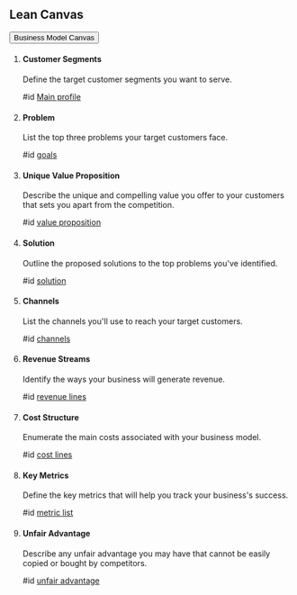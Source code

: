 ## Lean Canvas

<button class="btn btn-primary mt-4">Business Model Canvas</button>

1. #### Customer Segments

    Define the target customer segments you want to serve.

	#id [Main profile](<#profile Main profile>)
    
2. #### Problem

	List the top three problems your target customers face.

	#id [goals](<#Main profile - Goals>)

3. #### Unique Value Proposition

	Describe the unique and compelling value you offer to your customers that sets you apart from the competition.

    #id [value proposition](<#Main profile - Value proposition>)

4. #### Solution

	Outline the proposed solutions to the top problems you've identified.
    
    #id [solution](<#Main Solution - Solution>)

5. #### Channels

	List the channels you'll use to reach your target customers.

    #id [channels](<#Main profile - Channels>)

6. #### Revenue Streams

	Identify the ways your business will generate revenue.

    #id [revenue lines](<#Revenue lines>)

7. #### Cost Structure

	Enumerate the main costs associated with your business model.

    #id [cost lines](<#Cost lines>)

8. #### Key Metrics

	Define the key metrics that will help you track your business's success.

    #id [metric list](<#Metric list>)

9. #### Unfair Advantage

	Describe any unfair advantage you may have that cannot be easily copied or bought by competitors.

    #id [unfair advantage](<#Unfair advantage>)